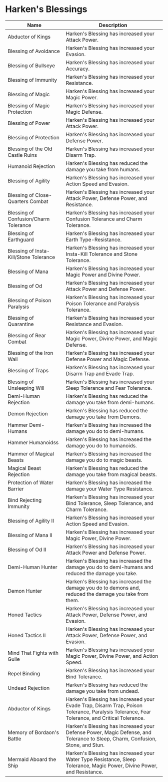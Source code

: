 # Harken's Blessings

| Name                                                               | Description                                                                                                                                  |
| ------------------------------------------------------------------ | -------------------------------------------------------------------------------------------------------------------------------------------- |
| Abductor of Kings                                                  | Harken's Blessing has increased your Attack Power.                                                                                           |
| Blessing of Avoidance                                              | Harken's Blessing has increased your Evasion.                                                                                                |
| Blessing of Bullseye                                               | Harken's Blessing has increased your Accuracy.                                                                                               |
| Blessing of Immunity                                               | Harken's Blessing has increased your Resistance.                                                                                             |
| Blessing of Magic                                                  | Harken's Blessing has increased your Magic Power.                                                                                            |
| Blessing of Magic Protection                                       | Harken's Blessing has increased your Magic Defense.                                                                                          |
| Blessing of Power                                                  | Harken's Blessing has increased your Attack Power.                                                                                           |
| Blessing of Protection                                             | Harken's Blessing has increased your Defense Power.                                                                                          |
| Blessing of the Old Castle Ruins                                   | Harken's Blessing has increased your Disarm Trap.                                                                                            |
| <span class="green">Humanoid Rejection</span>                      | Harken's Blessing has reduced the damage you take from humans.                                                                               |
| <span class="green">Blessing of Agility</span>                     | Harken's Blessing has increased your Action Speed and Evasion.                                                                               |
| <span class="green">Blessing of Close-Quarters Combat</span>       | Harken's Blessing has increased your Attack Power, Defense Power, and Resistance.                                                            |
| <span class="green">Blessing of Confusion/Charm Tolerance </span>  | Harken's Blessing has increased your Confusion Tolerance and Charm Tolerance.                                                                |
| <span class="green">Blessing of Earthguard </span>                 | Harken's Blessing has increased your Earth Type-Resistance.                                                                                  |
| <span class="green">Blessing of Insta-Kill/Stone Tolerance </span> | Harken's Blessing has increased your Insta-Kill Tolerance and Stone Tolerance.                                                               |
| <span class="green">Blessing of Mana</span>                        | Harken's Blessing has increased your Magic Power and Divine Power.                                                                           |
| <span class="green">Blessing of Od</span>                          | Harken's Blessing has increased your Attack Power and Defense Power.                                                                         |
| <span class="green">Blessing of Poison Paralysis</span>            | Harken's Blessing has increased your Poison Tolerance and Paralysis Tolerance.                                                               |
| <span class="green">Blessing of Quarantine</span>                  | Harken's Blessing has increased your Resistance and Evasion.                                                                                 |
| <span class="green">Blessing of Rear Combat</span>                 | Harken's Blessing has increased your Magic Power, Divine Power, and Magic Defense.                                                           |
| <span class="green">Blessing of the Iron Wall</span>               | Harken's Blessing has increased your Defense Power and Magic Defense.                                                                        |
| <span class="green">Blessing of Traps</span>                       | Harken's Blessing has increased your Disarm Trap and Evade Trap.                                                                             |
| <span class="green">Blessing of Unsleeping Will</span>             | Harken's Blessing has increased your Sleep Tolerance and Fear Tolerance.                                                                     |
| <span class="green">Demi-Human Rejection</span>                    | Harken's Blessing has reduced the damage you take from demi-humans.                                                                          |
| <span class="green">Demon Rejection</span>                         | Harken's Blessing has reduced the damage you take from Demons.                                                                               |
| <span class="green">Hammer Demi-Humans</span>                      | Harken's Blessing has increased the damage you do to demi-humans.                                                                            |
| <span class="green">Hammer Humanoidss</span>                       | Harken's Blessing has increased the damage you do to humanoids.                                                                              |
| <span class="green">Hammer of Magical Beasts</span>                | Harken's Blessing has increased the damage you do to magic beasts.                                                                           |
| <span class="green">Magical Beast Rejection</span>                 | Harken's Blessing has reduced the damage you take from magical beasts.                                                                       |
| <span class="green">Protection of Water Barrier</span>             | Harken's Blessing has increased the damage your Water Type Resistance.                                                                       |
| <span class="blue">Bind Rejecting Immunity</span>                  | Harken's Blessing has increased your Bind Tolerance, Sleep Tolerance, and Charm Tolerance.                                                   |
| <span class="blue">Blessing of Agility II</span>                   | Harken's Blessing has increased your Action Speed and Evasion.                                                                               |
| <span class="blue">Blessing of Mana II</span>                      | Harken's Blessing has increased your Magic Power, Divine Power.                                                                              |
| <span class="blue">Blessing of Od II</span>                        | Harken's Blessing has increased your Attack Power and Defense Power.                                                                         |
| <span class="blue">Demi-Human Hunter</span>                        | Harken's Blessing has increased the damage you do to demi-humans and reduced the damage you take.                                            |
| <span class="blue">Demon Hunter</span>                             | Harken's Blessing has increased the damage you do to demons and, reduced the damage you take from them.                                      |
| <span class="blue">Honed Tactics</span>                            | Harken's Blessing has increased your Attack Power, Defense Power, and Evasion.                                                               |
| <span class="blue">Honed Tactics II</span>                         | Harken's Blessing has increased your Attack Power, Defense Power, and Evasion.                                                               |
| <span class="blue">Mind That Fights with Guile</span>              | Harken's Blessing has increased your Magic Power, Divine Power, and Action Speed.                                                            |
| <span class="blue">Repel Binding</span>                            | Harken's Blessing has increased your Bind Tolerance.                                                                                         |
| <span class="blue">Undead Rejection</span>                         | Harken's Blessing has reduced the damage you take from undead.                                                                               |
| <span class="purple">Abductor of Kings</span>                      | Harken's Blessing has increased your Evade Trap, Disarm Trap, Poison Tolerance, Paralysis Tolerance, Fear Tolerance, and Critical Tolerance. |
| <span class="purple">Memory of Bordaon's Battle</span>             | Harken's Blessing has increased your Defense Power, Magic Defense, and Tolerance to Sleep, Charm, Confusion, Stone, and Stun.                |
| <span class="purple">Mermaid Aboard the Ship</span>                | Harken's Blessing has increased your Water Type Resistance, Sleep Tolerance, Magic Power, Divine Power, and Resistance.                      |